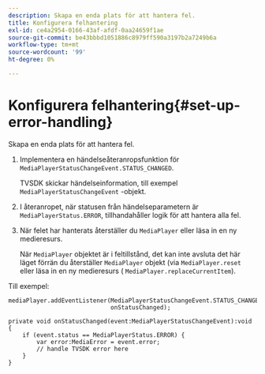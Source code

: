 ```yaml
---
description: Skapa en enda plats för att hantera fel.
title: Konfigurera felhantering
exl-id: ce4a2954-0166-43af-afdf-0aa24659f1ae
source-git-commit: be43bbbd1051886c8979ff590a3197b2a7249b6a
workflow-type: tm+mt
source-wordcount: '99'
ht-degree: 0%

---
```


# Konfigurera felhantering{#set-up-error-handling}

Skapa en enda plats för att hantera fel.

1. Implementera en händelseåteranropsfunktion för `MediaPlayerStatusChangeEvent.STATUS_CHANGED`.

   TVSDK skickar händelseinformation, till exempel `MediaPlayerStatusChangeEvent` -objekt.
1. I återanropet, när statusen från händelseparametern är `MediaPlayerStatus.ERROR`, tillhandahåller logik för att hantera alla fel.
1. När felet har hanterats återställer du `MediaPlayer` eller läsa in en ny medieresurs.

   När `MediaPlayer` objektet är i feltillstånd, det kan inte avsluta det här läget förrän du återställer `MediaPlayer` objekt (via `MediaPlayer.reset` eller läsa in en ny medieresurs ( `MediaPlayer.replaceCurrentItem`).

<!--<a id="example_49FF225E92EA494AA06B2E5F26101F4C"></a>-->

Till exempel:

```
mediaPlayer.addEventListener(MediaPlayerStatusChangeEvent.STATUS_CHANGED,  
                             onStatusChanged); 
 
private void onStatusChanged(event:MediaPlayerStatusChangeEvent):void { 
    if (event.status == MediaPlayerStatus.ERROR) { 
        var error:MediaError = event.error; 
        // handle TVSDK error here 
    } 
} 
```
